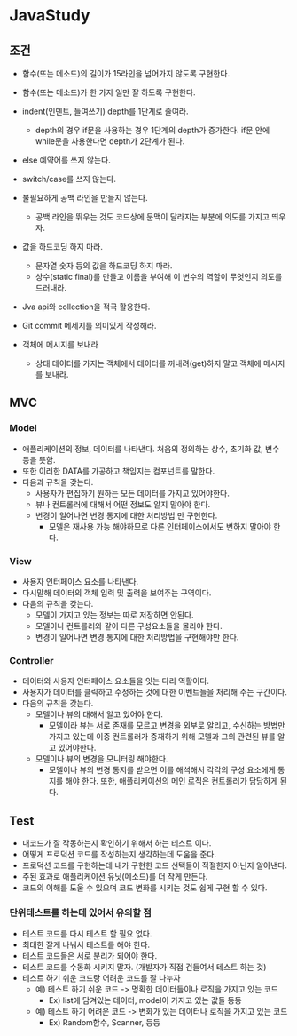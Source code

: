 # JavaStudy

## 조건
- 함수(또는 메소드)의 길이가 15라인을 넘어가지 않도록 구현한다.
- 함수(또는 메소드)가 한 가지 일만 잘 하도록 구현한다.
- indent(인덴트, 들여쓰기) depth를 1단계로 줄여라.
    - depth의 경우 if문을 사용하는 경우 1단계의 depth가 증가한다. if문 안에 while문을 사용한다면 depth가 2단계가 된다.
- else 예약어를 쓰지 않는다.
- switch/case를 쓰지 않는다.
- 불필요하게 공백 라인을 만들지 않는다.
    - 공백 라인을 뛰우는 것도 코드상에 문맥이 달라지는 부분에 의도를 가지고 띄우자.
- 값을 하드코딩 하지 마라.
    - 문자열 숫자 등의 값을 하드코딩 하지 마라.
    - 상수(static final)를 만들고 이름을 부여해 이 변수의 역할이 무엇인지 의도를 드러내라.

- Jva api와 collection을 적극 활용한다.
- Git commit 메세지를 의미있게 작성해라.
- 객체에 메시지를 보내라
    - 상태 데이터를 가지는 객체에서 데이터를 꺼내려(get)하지 말고 객체에 메시지를 보내라.
    
## MVC
### Model
- 애플리케이션의 정보, 데이터를 나타낸다. 처음의 정의하는 상수, 초기화 값, 변수 등을 뜻함.
- 또한 이러한 DATA를 가공하고 책임지는 컴포넌트를 말한다.
- 다음과 규칙을 갖는다.
    - 사용자가 편집하기 원하는 모든 데이터를 가지고 있어야한다.
    - 뷰나 컨트롤러에 대해서 어떤 정보도 알지 말아야 한다.
    - 변경이 일어나면 변경 통지에 대한 처리방법 만 구현한다.
        - 모델은 재사용 가능 해야하므로 다른 인터페이스에서도 변하지 말아야 한다.
        
### View
- 사용자 인터페이스 요소를 나타낸다.
- 다시말해 데이터의 객체 입력 및 출력을 보여주는 구역이다.
- 다음의 규칙을 갖는다.
    - 모델이 가지고 있는 정보는 따로 저장하면 안된다.
    - 모델이나 컨트롤러와 같이 다른 구성요소들을 몰라야 한다.
    - 변경이 일어나면 변경 통지에 대한 처리방법을 구현해야만 한다.
    
### Controller
- 데이터와 사용자 인터페이스 요소들을 잇는 다리 역활이다.
- 사용자가 데이터를 클릭하고 수정하는 것에 대한 이벤트들을 처리해 주는 구간이다.
- 다음의 규칙을 갖는다.
    - 모델이나 뷰의 대해서 알고 있어야 한다.
        - 모델이라 뷰는 서로 존재를 모르고 변경을 외부로 알리고, 수신하는 방법만 가지고 있는데 이중 컨트롤러가 중재하기 위해 모델과 그의 관련된 뷰를 알고 있어야한다.
    - 모델이나 뷰의 변경을 모니터링 해야한다.
        - 모델이나 뷰의 변경 통지를 받으면 이를 해석해서 각각의 구성 요소에게 통지를 해야 한다. 또한, 애플리케이션의 메인 로직은 컨트롤러가 담당하게 된다.
    
## Test
- 내코드가 잘 작동하는지 확인하기 위해서 하는 테스트 이다.
- 어떻게 프로덕션 코드를 작성하는지 생각하는데 도움을 준다.
- 프로덕션 코드를 구현하는데 내가 구현한 코드 선택들이 적절한지 아닌지 알아낸다.
- 주된 효과로 애플리케이션 유닛(메소드)를 더 작게 만든다.
- 코드의 이해를 도울 수 있으며 코드 변화를 시키는 것도 쉽게 구현 할 수 있다.

### 단위테스트를 하는데 있어서 유의할 점
- 테스트 코드를 다시 테스트 할 필요 없다.
- 최대한 잘게 나눠서 테스트를 해야 한다.
- 테스트 코드들은 서로 분리가 되어야 한다.
- 테스트 코드를 수동화 시키지 말자. (개발자가 직접 건들여서 테스트 하는 것)
- 테스트 하기 쉬운 코드랑 어려운 코드를 잘 나누자
    - 예) 테스트 하기 쉬운 코드 -> 명확한 데이터들이나 로직을 가지고 있는 코드
        - Ex) list에 담겨있는 데이터, model이 가지고 있는 값들 등등
    - 예) 테스트 하기 어려운 코드 -> 변화가 있는 데이터나 로직을 가지고 있는 코드
        - Ex) Random함수, Scanner, 등등
